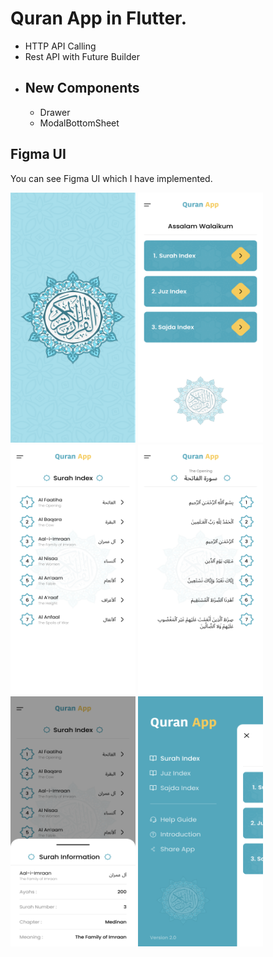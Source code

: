 # Quran App in Flutter.
- HTTP API Calling
- Rest API with Future Builder
- ## New Components
  - Drawer
  - ModalBottomSheet

## Figma UI
You can see Figma UI which I have implemented.

<div>
<img src="https://github.com/MuhammadJamalAshrafi/quran_app/blob/main/images/SplashScreen.png" width="200" height="400">
<img src="https://github.com/MuhammadJamalAshrafi/quran_app/blob/main/images/Home.png" width="200" height="400">
<img src="https://github.com/MuhammadJamalAshrafi/quran_app/blob/main/images/SurahIndex.png" width="200" height="400">
<img src="https://github.com/MuhammadJamalAshrafi/quran_app/blob/main/images/SurahDetail.png" width="200" height="400">
<img src="https://github.com/MuhammadJamalAshrafi/quran_app/blob/main/images/BottomSheet.png" width="200" height="400">
<img src="https://github.com/MuhammadJamalAshrafi/quran_app/blob/main/images/Menu.png" width="200" height="400">

</div>
